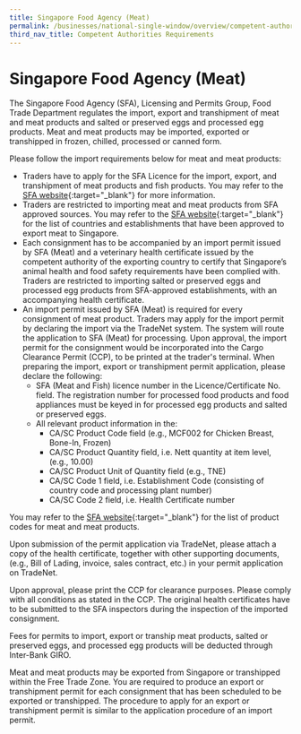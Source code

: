 ```yaml
---
title: Singapore Food Agency (Meat)
permalink: /businesses/national-single-window/overview/competent-authorities-requirements/SFA-Meat
third_nav_title: Competent Authorities Requirements
---
```



# Singapore Food Agency (Meat)

The Singapore Food Agency (SFA), Licensing and Permits Group, Food Trade Department regulates the import, export and transhipment of meat and meat products and salted or preserved eggs and processed egg products. Meat and meat products may be imported, exported or transhipped in frozen, chilled, processed or canned form.

Please follow the import requirements below for meat and meat products:

-   Traders have to apply for the SFA Licence for the import, export, and transhipment of meat products and fish products. You may refer to the [SFA website](http://www.sfa.gov.sg/){:target="_blank"} for more information.
-   Traders are restricted to importing meat and meat products from SFA approved sources. You may refer to the [SFA website](http://www.sfa.gov.sg/){:target="_blank"} for the list of countries and establishments that have been approved to export meat to Singapore.
-   Each consignment has to be accompanied by an import permit issued by SFA (Meat) and a veterinary health certificate issued by the competent authority of the exporting country to certify that Singapore’s animal health and food safety requirements have been complied with. Traders are restricted to importing salted or preserved eggs and processed egg products from SFA-approved establishments, with an accompanying health certificate.
-   An import permit issued by SFA (Meat) is required for every consignment of meat product. Traders may apply for the import permit by declaring the import via the TradeNet system. The system will route the application to SFA (Meat) for processing. Upon approval, the import permit for the consignment would be incorporated into the Cargo Clearance Permit (CCP), to be printed at the trader's terminal. When preparing the import, export or transhipment permit application, please declare the following:
    -   SFA (Meat and Fish) licence number in the Licence/Certificate No. field. The registration number for processed food products and food appliances must be keyed in for processed egg products and salted or preserved eggs.
    -   All relevant product information in the:
        -   CA/SC Product Code field (e.g., MCF002 for Chicken Breast, Bone-In, Frozen)
        -   CA/SC Product Quantity field, i.e. Nett quantity at item level, (e.g., 10.00)
        -   CA/SC Product Unit of Quantity field (e.g., TNE)
        -   CA/SC Code 1 field, i.e. Establishment Code (consisting of country code and processing plant number)
        -   CA/SC Code 2 field, i.e. Health Certificate number

You may refer to the [SFA website](http://www.sfa.gov.sg/){:target="_blank"} for the list of product codes for meat and meat products.

Upon submission of the permit application via TradeNet, please attach a copy of the health certificate, together with other supporting documents, (e.g., Bill of Lading, invoice, sales contract, etc.) in your permit application on TradeNet.

Upon approval, please print the CCP for clearance purposes. Please comply with all conditions as stated in the CCP. The original health certificates have to be submitted to the SFA inspectors during the inspection of the imported consignment.

Fees for permits to import, export or tranship meat products, salted or preserved eggs, and processed egg products will be deducted through Inter-Bank GIRO.

Meat and meat products may be exported from Singapore or transhipped within the Free Trade Zone. You are required to produce an export or transhipment permit for each consignment that has been scheduled to be exported or transhipped. The procedure to apply for an export or transhipment permit is similar to the application procedure of an import permit.
